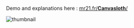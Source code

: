 Demo and explanations here :
[mr21.fr/**Canvasloth**/](http://mr21.fr/canvasloth/)

![thumbnail](https://mr21.github.io/canvasloth/thumbnail.jpg)
